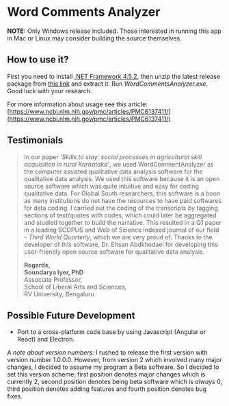 # Word Comments Analyzer

**NOTE:** Only Windows release included. Those interested in running this app in Mac or Linux may consider building the source themselves.

## How to use it?
First you need to install [.NET Framework 4.5.2](https://www.google.com/search?q=download+.net+framework+4.5.2), then unzip the latest release package from [this link](https://github.com/ehsabd/word-comments-analyzer/releases/) and extract it. Run *WordCommentsAnalyzer.exe*. Good luck with your research.

For more information about usage see this article:[https://www.ncbi.nlm.nih.gov/pmc/articles/PMC6137411/](https://www.ncbi.nlm.nih.gov/pmc/articles/PMC6137411/)

## Testimonials

> In our paper *'Skills to stay: social processes in agricultural skill acquisition in rural Karnataka'*, we used WordCommentAnalyzer as the computer assisted qualitative data analysis software for the qualitative data analysis. We used this software because it is an open source software which was quite intuitive and easy for coding qualitative data. For Global South researchers, this software is a boon as many institutions do not have the resources to have paid softwares for data coding. I carried out the coding of the transcripts by tagging sections of text/quotes with codes, which could later be aggregated and studied together to build the narrative. This resulted in a Q1 paper in a leading SCOPUS and Web of Science indexed journal of our field - *Third World Quarterly*, which we are very proud of. Thanks to the developer of this software, Dr. Ehsan Abdkhodaei for developing this user-friendly open source software for qualitative data analysis.
>
> **Regards,**  
> **Soundarya Iyer, PhD**  
> Associate Professor,  
> School of Liberal Arts and Sciences,  
> RV University, Bengaluru

## Possible Future Development

- Port to a cross-platform code base by using Javascript (Angular or React) and Electron.

*A note about version numbers:* I rushed to release the first version with version number 1.0.0.0. However, from version 2 which involved many major changes, I decided to assume my program a Beta software. So I decided to set this version scheme: first position denotes major changes which is currently 2, second position denotes being beta software which is *always* 0, third position denotes adding features and fourth position denotes bug fixes.  
